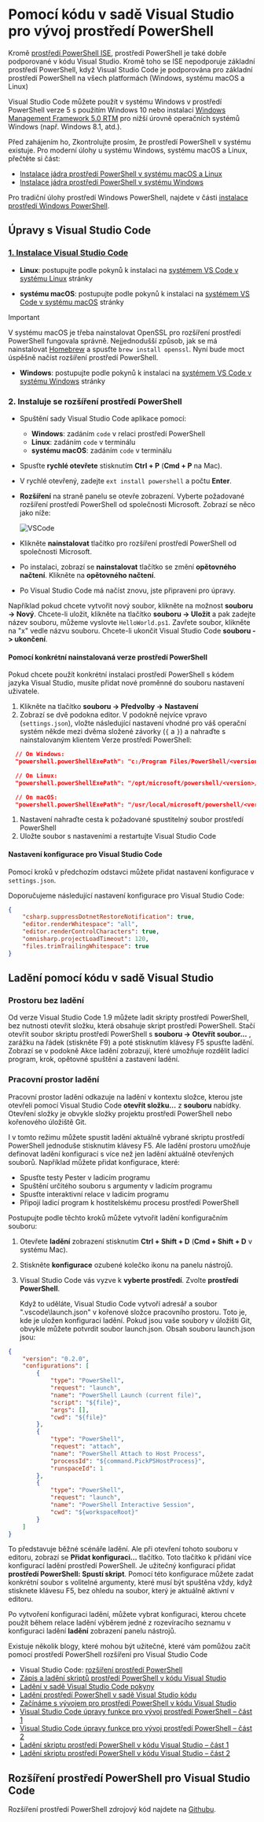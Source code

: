 # <a name="using-visual-studio-code-for-powershell-development"></a>Pomocí kódu v sadě Visual Studio pro vývoj prostředí PowerShell

Kromě [prostředí PowerShell ISE][ise], prostředí PowerShell je také dobře podporované v kódu Visual Studio.
Kromě toho se ISE nepodporuje základní prostředí PowerShell, když Visual Studio Code je podporována pro základní prostředí PowerShell na všech platformách (Windows, systému macOS a Linux)

Visual Studio Code můžete použít v systému Windows v prostředí PowerShell verze 5 s použitím Windows 10 nebo instalací [Windows Management Framework 5.0 RTM](https://www.microsoft.com/en-us/download/details.aspx?id=50395) pro nižší úrovně operačních systémů Windows (např. Windows 8.1, atd.).

Před zahájením ho, Zkontrolujte prosím, že prostředí PowerShell v systému existuje.
Pro moderní úlohy u systému Windows, systému macOS a Linux, přečtěte si část:

- [Instalace jádra prostředí PowerShell v systému macOS a Linux][install-pscore-linux]
- [Instalace jádra prostředí PowerShell v systému Windows][install-pscore-windows]

Pro tradiční úlohy prostředí Windows PowerShell, najdete v části [instalace prostředí Windows PowerShell][install-winps].

## <a name="editing-with-visual-studio-code"></a>Úpravy s Visual Studio Code

### <a name="1-installing-visual-studio-codehttpscodevisualstudiocomdocssetupsetup-overview"></a>[1. Instalace Visual Studio Code](https://code.visualstudio.com/Docs/setup/setup-overview)

- **Linux**: postupujte podle pokynů k instalaci na [systémem VS Code v systému Linux](https://code.visualstudio.com/docs/setup/linux) stránky

- **systému macOS**: postupujte podle pokynů k instalaci na [systémem VS Code v systému macOS](https://code.visualstudio.com/docs/setup/mac) stránky

> [!IMPORTANT]
> V systému macOS je třeba nainstalovat OpenSSL pro rozšíření prostředí PowerShell fungovala správně.
> Nejjednodušší způsob, jak se má nainstalovat [Homebrew](http://brew.sh/) a spusťte `brew install openssl`.
> Nyní bude moct úspěšně načíst rozšíření prostředí PowerShell.

- **Windows**: postupujte podle pokynů k instalaci na [systémem VS Code v systému Windows](https://code.visualstudio.com/docs/setup/windows) stránky

### <a name="2-installing-powershell-extension"></a>2. Instaluje se rozšíření prostředí PowerShell

- Spuštění sady Visual Studio Code aplikace pomocí:
    - **Windows**: zadáním `code` v relaci prostředí PowerShell
    - **Linux**: zadáním `code` v terminálu
    - **systému macOS**: zadáním `code` v terminálu

- Spusťte **rychlé otevřete** stisknutím **Ctrl + P** (**Cmd + P** na Mac).
- V rychlé otevřený, zadejte `ext install powershell` a počtu **Enter**.
- **Rozšíření** na straně panelu se otevře zobrazení. Vyberte požadované rozšíření prostředí PowerShell od společnosti Microsoft.
  Zobrazí se něco jako níže:

  ![VSCode](../../images/vscode.png)

- Klikněte **nainstalovat** tlačítko pro rozšíření prostředí PowerShell od společnosti Microsoft.
- Po instalaci, zobrazí se **nainstalovat** tlačítko se změní **opětovného načtení**.
  Klikněte na **opětovného načtení**.
- Po Visual Studio Code má načíst znovu, jste připraveni pro úpravy.

Například pokud chcete vytvořit nový soubor, klikněte na možnost **souboru -> Nový**.
Chcete-li uložit, klikněte na tlačítko **souboru -> Uložit** a pak zadejte název souboru, můžeme vyslovte `HelloWorld.ps1`.
Zavřete soubor, klikněte na "x" vedle názvu souboru.
Chcete-li ukončit Visual Studio Code **souboru -> ukončení**.

#### <a name="using-a-specific-installed-version-of-powershell"></a>Pomocí konkrétní nainstalovaná verze prostředí PowerShell

Pokud chcete použít konkrétní instalaci prostředí PowerShell s kódem jazyka Visual Studio, musíte přidat nové proměnné do souboru nastavení uživatele.

1. Klikněte na tlačítko **souboru -> Předvolby -> Nastavení**
1. Zobrazí se dvě podokna editor.
   V podokně nejvíce vpravo (`settings.json`), vložte následující nastavení vhodné pro váš operační systém někde mezi dvěma složené závorky (`{` a `}`) a nahraďte *<version>* s nainstalovaným klientem Verze prostředí PowerShell:

  ```json
    // On Windows:
    "powershell.powerShellExePath": "c:/Program Files/PowerShell/<version>/pwsh.exe"

    // On Linux:
    "powershell.powerShellExePath": "/opt/microsoft/powershell/<version>/pwsh"

    // On macOS:
    "powershell.powerShellExePath": "/usr/local/microsoft/powershell/<version>/pwsh"
  ```
1. Nastavení nahraďte cesta k požadované spustitelný soubor prostředí PowerShell
1. Uložte soubor s nastaveními a restartujte Visual Studio Code

#### <a name="configuration-settings-for-visual-studio-code"></a>Nastavení konfigurace pro Visual Studio Code

Pomocí kroků v předchozím odstavci můžete přidat nastavení konfigurace v `settings.json`.

Doporučujeme následující nastavení konfigurace pro Visual Studio Code:

```json
{
    "csharp.suppressDotnetRestoreNotification": true,
    "editor.renderWhitespace": "all",
    "editor.renderControlCharacters": true,
    "omnisharp.projectLoadTimeout": 120,
    "files.trimTrailingWhitespace": true
}
```

## <a name="debugging-with-visual-studio-code"></a>Ladění pomocí kódu v sadě Visual Studio

### <a name="no-workspace-debugging"></a>Prostoru bez ladění

Od verze Visual Studio Code 1.9 můžete ladit skripty prostředí PowerShell, bez nutnosti otevřít složku, která obsahuje skript prostředí PowerShell.
Stačí otevřít soubor skriptu prostředí PowerShell s **souboru -> Otevřít soubor...** , zarážku na řádek (stiskněte F9) a poté stisknutím klávesy F5 spusťte ladění.
Zobrazí se v podokně Akce ladění zobrazují, které umožňuje rozdělit ladicí program, krok, opětovné spuštění a zastavení ladění.

### <a name="workspace-debugging"></a>Pracovní prostor ladění

Pracovní prostor ladění odkazuje na ladění v kontextu složce, kterou jste otevřeli pomocí Visual Studio Code **otevřít složku...**  z **souboru** nabídky.
Otevření složky je obvykle složky projektu prostředí PowerShell nebo kořenového úložiště Git.

I v tomto režimu můžete spustit ladění aktuálně vybrané skriptu prostředí PowerShell jednoduše stisknutím klávesy F5.
Ale ladění prostoru umožňuje definovat ladění konfigurací s více než jen ladění aktuálně otevřených souborů.
Například můžete přidat konfigurace, které:

- Spusťte testy Pester v ladicím programu
- Spuštění určitého souboru s argumenty v ladicím programu
- Spusťte interaktivní relace v ladicím programu
- Připojí ladicí program k hostitelskému procesu prostředí PowerShell

Postupujte podle těchto kroků můžete vytvořit ladění konfiguračním souboru:

1. Otevřete **ladění** zobrazení stisknutím **Ctrl + Shift + D** (**Cmd + Shift + D** v systému Mac).
1. Stiskněte **konfigurace** ozubené kolečko ikonu na panelu nástrojů.
1. Visual Studio Code vás vyzve k **vyberte prostředí**.
   Zvolte **prostředí PowerShell**.

   Když to uděláte, Visual Studio Code vytvoří adresář a soubor ".vscode\launch.json" v kořenové složce pracovního prostoru.
   Toto je, kde je uložen konfiguraci ladění. Pokud jsou vaše soubory v úložišti Git, obvykle můžete potvrdit soubor launch.json.
   Obsah souboru launch.json jsou:

```json
{
    "version": "0.2.0",
    "configurations": [
        {
            "type": "PowerShell",
            "request": "launch",
            "name": "PowerShell Launch (current file)",
            "script": "${file}",
            "args": [],
            "cwd": "${file}"
        },
        {
            "type": "PowerShell",
            "request": "attach",
            "name": "PowerShell Attach to Host Process",
            "processId": "${command.PickPSHostProcess}",
            "runspaceId": 1
        },
        {
            "type": "PowerShell",
            "request": "launch",
            "name": "PowerShell Interactive Session",
            "cwd": "${workspaceRoot}"
        }
    ]
}
```

To představuje běžné scénáře ladění.
Ale při otevření tohoto souboru v editoru, zobrazí se **Přidat konfiguraci...**  tlačítko.
Toto tlačítko k přidání více konfigurací ladění prostředí PowerShell. Je užitečný konfigurací přidat **prostředí PowerShell: Spustí skript**.
Pomocí této konfigurace můžete zadat konkrétní soubor s volitelné argumenty, které musí být spuštěna vždy, když stisknete klávesu F5, bez ohledu na soubor, který je aktuálně aktivní v editoru.

Po vytvoření konfiguraci ladění, můžete vybrat konfiguraci, kterou chcete použít během relace ladění výběrem jedné z rozevíracího seznamu v konfiguraci ladění **ladění** zobrazení panelu nástrojů.

Existuje několik blogy, které mohou být užitečné, které vám pomůžou začít pomocí prostředí PowerShell rozšíření pro Visual Studio Code

- Visual Studio Code: [rozšíření prostředí PowerShell][ps-extension]
- [Zápis a ladění skriptů prostředí PowerShell v kódu Visual Studio][debug]
- [Ladění v sadě Visual Studio Code pokyny][vscode-guide]
- [Ladění prostředí PowerShell v sadě Visual Studio kódu][ps-vscode]
- [Začínáme s vývojem pro prostředí PowerShell v kódu Visual Studio][getting-started]
- [Visual Studio Code úpravy funkce pro vývoj prostředí PowerShell – část 1][editing-part1]
- [Visual Studio Code úpravy funkce pro vývoj prostředí PowerShell – část 2][editing-part2]
- [Ladění skriptu prostředí PowerShell v kódu Visual Studio – část 1][debugging-part1]
- [Ladění skriptu prostředí PowerShell v kódu Visual Studio – část 2][debugging-part2]

[ise]: ../ise-guide.md
[install-pscore-linux]:  ../../setup/Installing-PowerShell-Core-on-macOS-and-Linux.md
[install-pscore-windows]: ../../setup/Installing-PowerShell-Core-on-Windows.md
[install-winps]: ../../setup/Installing-Windows-PowerShell.md
[ps-extension]:https://blogs.msdn.microsoft.com/cdndevs/2015/12/11/visual-studio-code-powershell-extension/
[debug]:https://blogs.msdn.microsoft.com/powershell/2015/11/16/announcing-powershell-language-support-for-visual-studio-code-and-more/
[vscode-guide]:https://johnpapa.net/debugging-with-visual-studio-code/
[ps-vscode]:https://github.com/PowerShell/vscode-powershell/tree/master/examples
[getting-started]:https://blogs.technet.microsoft.com/heyscriptingguy/2016/12/05/get-started-with-powershell-development-in-visual-studio-code/
[editing-part1]:https://blogs.technet.microsoft.com/heyscriptingguy/2017/01/11/visual-studio-code-editing-features-for-powershell-development-part-1/
[editing-part2]:https://blogs.technet.microsoft.com/heyscriptingguy/2017/01/12/visual-studio-code-editing-features-for-powershell-development-part-2/
[debugging-part1]:https://blogs.technet.microsoft.com/heyscriptingguy/2017/02/06/debugging-powershell-script-in-visual-studio-code-part-1/
[debugging-part2]:https://blogs.technet.microsoft.com/heyscriptingguy/2017/02/13/debugging-powershell-script-in-visual-studio-code-part-2/

## <a name="powershell-extension-for-visual-studio-code"></a>Rozšíření prostředí PowerShell pro Visual Studio Code

Rozšíření prostředí PowerShell zdrojový kód najdete na [Githubu](https://github.com/PowerShell/vscode-powershell).